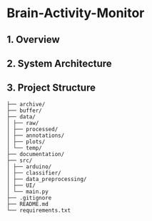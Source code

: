 # Brain-Activity-Monitor

## 1. Overview

## 2. System Architecture

## 3. Project Structure

```
├── archive/
├── buffer/
├── data/
│ ├── raw/
│ ├── processed/
│ ├── annotations/
│ ├── plots/
│ └── temp/
├── documentation/
├── src/
│ ├── arduino/
│ ├── classifier/
│ ├── data_preprocessing/
│ ├── UI/
│ └── main.py
├── .gitignore
├── README.md
└── requirements.txt
```
